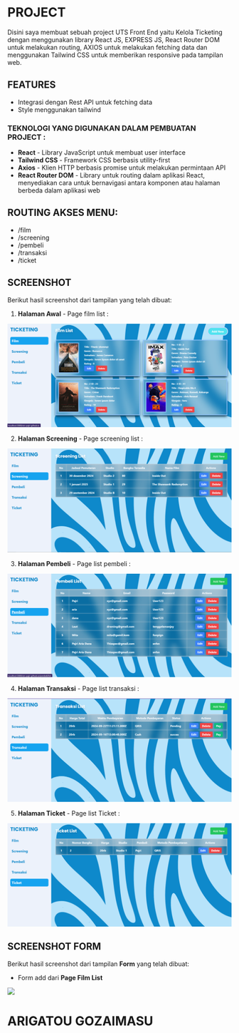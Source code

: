 # PROJECT
Disini saya membuat sebuah project UTS Front End yaitu Kelola Ticketing dengan menggunakan library React JS, EXPRESS JS, React Router DOM untuk melakukan routing, AXIOS untuk melakukan fetching data dan menggunakan Tailwind CSS untuk memberikan responsive pada tampilan web.

## FEATURES
- Integrasi dengan Rest API untuk fetching data
- Style menggunakan tailwind

### TEKNOLOGI YANG DIGUNAKAN DALAM PEMBUATAN PROJECT :
- <b>React</b> - Library JavaScript untuk membuat user interface
- <b>Tailwind CSS</b> - Framework CSS berbasis utility-first
- <b>Axios</b> - Klien HTTP berbasis promise untuk melakukan permintaan API
- <b>React Router DOM</b> - Library untuk routing dalam aplikasi React, menyediakan cara untuk bernavigasi antara komponen atau halaman berbeda dalam aplikasi web

## ROUTING AKSES MENU: 
- /film
- /screening
- /pembeli
- /transaksi
- /ticket

## SCREENSHOT
Berikut hasil screenshot dari tampilan yang telah dibuat: 

1. <b>Halaman Awal</b> - Page film list :
<img src="./image/page-film.png">

2. <b>Halaman Screening</b> - Page screening list :
<img src="./image/page-screening.png">

3. <b>Halaman Pembeli</b> - Page list pembeli :
<img src="./image/page-pembeli.png">

4. <b>Halaman Transaksi</b> - Page list transaksi :
<img src="./image/page-transaksi.png">

5. <b>Halaman Ticket</b> - Page list Ticket :
<img src="./image/page-ticket.png">

## SCREENSHOT FORM
Berikut hasil screenshot dari tampilan <b>Form</b> yang telah dibuat: 

- Form add dari <b>Page Film List</b> 
<img src="../fe_ticket/image/form-film.png">

# ARIGATOU GOZAIMASU
